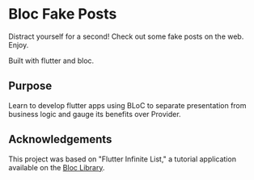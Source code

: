 # Bloc Fake Posts
Distract yourself for a second! Check out some fake posts on the web. Enjoy.

Built with flutter and bloc.

## Purpose
Learn to develop flutter apps using BLoC to separate presentation from business logic and gauge its benefits over Provider.

## Acknowledgements
This project was based on "Flutter Infinite List," a tutorial application available on the [Bloc Library](https://bloclibrary.dev/tutorials/flutter-infinite-list).
